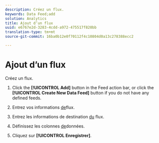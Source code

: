 ```yaml
---
description: Créez un flux.
keywords: Data Feed;add
solution: Analytics
title: Ajout d’un flux
uuid: e6767e2d-3283-4cdd-a972-475517f820bb
translation-type: tm+mt
source-git-commit: 16ba0b12e0f70112f4c10804d0a13c278388ecc2

---
```



# Ajout d’un flux

Créez un flux.

1. Click the **[!UICONTROL Add]** button in the Feed action bar, or click the **[!UICONTROL Create New Data Feed]** button if you do not have any defined feeds.
1. Entrez vos informations [de](/help/export/analytics-data-feed/c-data-feed-actions/r-feed-information.md)flux.

1. Entrez les informations de destination [du](/help/export/analytics-data-feed/c-data-feed-actions/r-feed-destination.md) flux.

1. Définissez les colonnes [de](/help/export/analytics-data-feed/c-df-contents/r-data-column-definitions.md)données.

1. Cliquez sur **[!UICONTROL Enregistrer]**.


